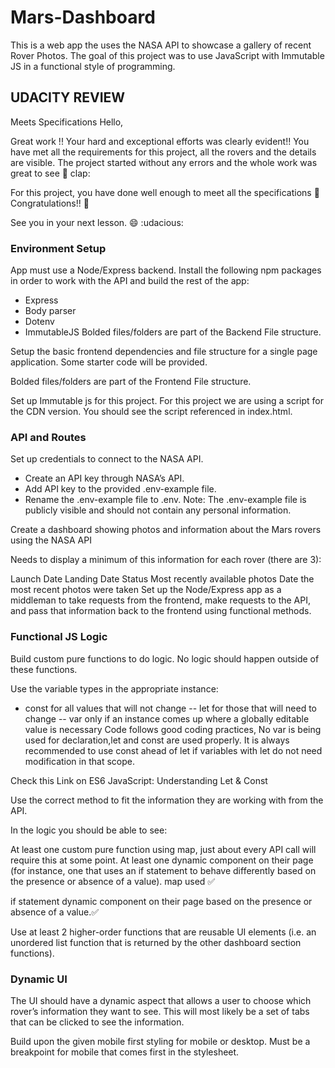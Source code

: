 # Mars-Dashboard
This is a web app the uses the NASA API to showcase a gallery of recent Rover Photos.
The goal of this project was to use JavaScript with Immutable JS in a functional style of programming.

## UDACITY REVIEW
Meets Specifications
Hello,

Great work !! Your hard and exceptional efforts was clearly evident!! You have met all the requirements for this project, all the rovers and the details are visible. The project started without any errors and the whole work was great to see :clap: clap:

For this project, you have done well enough to meet all the specifications :clap:Congratulations!! :star2:

See you in your next lesson. :smile:
:udacious:

### Environment Setup
App must use a Node/Express backend. Install the following npm packages in order to work with the API and build the rest of the app:

- Express
- Body parser
- Dotenv
- ImmutableJS
Bolded files/folders are part of the Backend File structure.

Setup the basic frontend dependencies and file structure for a single page application. Some starter code will be provided.

Bolded files/folders are part of the Frontend File structure.

Set up Immutable js for this project. For this project we are using a script for the CDN version. You should see the script referenced in index.html.

### API and Routes
Set up credentials to connect to the NASA API.

- Create an API key through NASA’s API.
- Add API key to the provided .env-example file.
- Rename the .env-example file to .env.
Note: The .env-example file is publicly visible and should not contain any personal information.

Create a dashboard showing photos and information about the Mars rovers using the NASA API

Needs to display a minimum of this information for each rover (there are 3):

Launch Date
Landing Date
Status
Most recently available photos
Date the most recent photos were taken
Set up the Node/Express app as a middleman to take requests from the frontend, make requests to the API, and pass that information back to the frontend using functional methods.

### Functional JS Logic
Build custom pure functions to do logic. No logic should happen outside of these functions.

Use the variable types in the appropriate instance:

- const for all values that will not change
-- let for those that will need to change
-- var only if an instance comes up where a globally editable value is necessary
Code follows good coding practices, No var is being used for declaration,let and const are used properly. It is always recommended to use const ahead of let if variables with let do not need modification in that scope.

Check this Link on ES6 JavaScript: Understanding Let & Const

Use the correct method to fit the information they are working with from the API.

In the logic you should be able to see:

At least one custom pure function using map, just about every API call will require this at some point.
At least one dynamic component on their page (for instance, one that uses an if statement to behave differently based on the presence or absence of a value).
map used :white_check_mark:

if statement dynamic component on their page based on the presence or absence of a value.:white_check_mark:

Use at least 2 higher-order functions that are reusable UI elements (i.e. an unordered list function that is returned by the other dashboard section functions).

### Dynamic UI
The UI should have a dynamic aspect that allows a user to choose which rover’s information they want to see. This will most likely be a set of tabs that can be clicked to see the information.

Build upon the given mobile first styling for mobile or desktop. Must be a breakpoint for mobile that comes first in the stylesheet.
